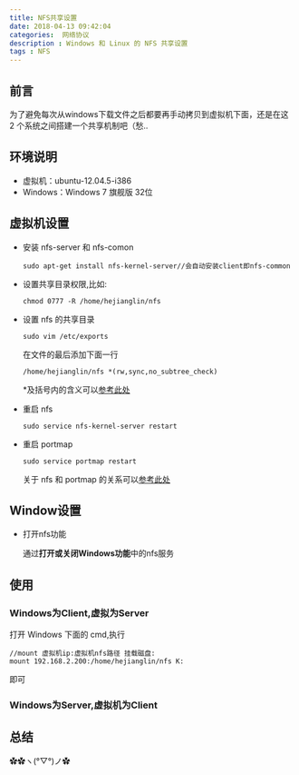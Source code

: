 ```yaml
---
title: NFS共享设置
date: 2018-04-13 09:42:04
categories:  网络协议
description : Windows 和 Linux 的 NFS 共享设置
tags : NFS
---
```


## 前言

为了避免每次从windows下载文件之后都要再手动拷贝到虚拟机下面，还是在这 2 个系统之间搭建一个共享机制吧（愁..



## 环境说明

- 虚拟机：ubuntu-12.04.5-i386
- Windows：Windows 7 旗舰版 32位



## 虚拟机设置

- 安装 nfs-server 和 nfs-comon

  ```
  sudo apt-get install nfs-kernel-server//会自动安装client即nfs-common
  ```

- 设置共享目录权限,比如:

  ```
  chmod 0777 -R /home/hejianglin/nfs
  ```

- 设置 nfs 的共享目录

  ```
  sudo vim /etc/exports
  ```

  在文件的最后添加下面一行

  ```
  /home/hejianglin/nfs *(rw,sync,no_subtree_check)
  ```

  *及括号内的含义可以[参考此处](https://blog.csdn.net/sokril/article/details/78910100)

- 重启 nfs

  ```
  sudo service nfs-kernel-server restart
  ```

- 重启 portmap

  ```
  sudo service portmap restart
  ```

  关于 nfs 和 portmap 的关系可以[参考此处](https://www.centos.org/docs/5/html/Deployment_Guide-en-US/s2-nfs-methodology-portmap.html)

##  Window设置

- 打开nfs功能

  通过**打开或关闭Windows功能**中的nfs服务

## 使用

### Windows为Client,虚拟为Server

打开 Windows 下面的 cmd,执行

```
//mount 虚拟机ip:虚拟机nfs路径 挂载磁盘:
mount 192.168.2.200:/home/hejianglin/nfs K:
```

即可



### Windows为Server,虚拟机为Client



## 总结

✿✿ヽ(°▽°)ノ✿

